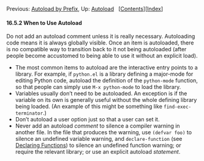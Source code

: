 

Previous: [Autoload by Prefix](Autoload-by-Prefix.html), Up: [Autoload](Autoload.html)   \[[Contents](index.html#SEC_Contents "Table of contents")]\[[Index](Index.html "Index")]

#### 16.5.2 When to Use Autoload

Do not add an autoload comment unless it is really necessary. Autoloading code means it is always globally visible. Once an item is autoloaded, there is no compatible way to transition back to it not being autoloaded (after people become accustomed to being able to use it without an explicit load).

*   The most common items to autoload are the interactive entry points to a library. For example, if `python.el` is a library defining a major-mode for editing Python code, autoload the definition of the `python-mode` function, so that people can simply use `M-x python-mode` to load the library.
*   Variables usually don’t need to be autoloaded. An exception is if the variable on its own is generally useful without the whole defining library being loaded. (An example of this might be something like `find-exec-terminator`.)
*   Don’t autoload a user option just so that a user can set it.
*   Never add an autoload *comment* to silence a compiler warning in another file. In the file that produces the warning, use `(defvar foo)` to silence an undefined variable warning, and `declare-function` (see [Declaring Functions](Declaring-Functions.html)) to silence an undefined function warning; or require the relevant library; or use an explicit autoload *statement*.
